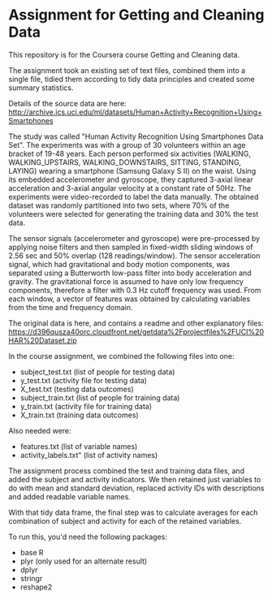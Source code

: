 # Assignment for Getting and Cleaning Data
This repository is for the Coursera course Getting and Cleaning data.

The assignment took an existing set of text files, combined them into a single file, tidied them according to tidy data principles and created some summary statistics.

Details of the source data are here: http://archive.ics.uci.edu/ml/datasets/Human+Activity+Recognition+Using+Smartphones

The study was called "Human Activity Recognition Using Smartphones Data Set". The experiments was with a group of 30 volunteers within an age bracket of 19-48 years. Each person performed six activities (WALKING, WALKING_UPSTAIRS, WALKING_DOWNSTAIRS, SITTING, STANDING, LAYING) wearing a smartphone (Samsung Galaxy S II) on the waist. Using its embedded accelerometer and gyroscope, they captured 3-axial linear acceleration and 3-axial angular velocity at a constant rate of 50Hz. The experiments were video-recorded to label the data manually. The obtained dataset was randomly partitioned into two sets, where 70% of the volunteers were selected for generating the training data and 30% the test data. 

The sensor signals (accelerometer and gyroscope) were pre-processed by applying noise filters and then sampled in fixed-width sliding windows of 2.56 sec and 50% overlap (128 readings/window). The sensor acceleration signal, which had gravitational and body motion components, was separated using a Butterworth low-pass filter into body acceleration and gravity. The gravitational force is assumed to have only low frequency components, therefore a filter with 0.3 Hz cutoff frequency was used. From each window, a vector of features was obtained by calculating variables from the time and frequency domain.

The original data is here, and contains a readme and other explanatory files: https://d396qusza40orc.cloudfront.net/getdata%2Fprojectfiles%2FUCI%20HAR%20Dataset.zip 

In the course assignment, we combined the following files into one:
* subject_test.txt (list of people for testing data)
* y_test.txt (activity file for testing data)
* X_test.txt (testing data outcomes)
* subject_train.txt (list of people for training data)
* y_train.txt (activity file for training data)
* X_train.txt (training data outcomes)

Also needed were:
* features.txt (list of variable names)
* activity_labels.txt" (list of activity names)

The assignment process combined the test and training data files, and added the subject and activity indicators. We then retained just variables to do with mean and standard deviation, replaced activity IDs with descriptions and added readable variable names.

With that tidy data frame, the final step was to calculate averages for each combination of subject and activity for each of the retained variables.

To run this, you'd need the following packages:
* base R
* plyr (only used for an alternate result)
* dplyr
* stringr
* reshape2

